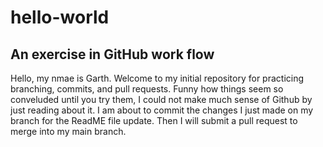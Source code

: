 # hello-world
## An exercise in GitHub work flow
Hello, my nmae is Garth. Welcome to my initial repository for practicing branching, commits, and pull requests.
Funny how things seem so conveluded until you try them, I could not make much sense of Github by just reading about it.
I am about to commit the changes I just made on my branch for the ReadME file update. 
Then I will submit a pull request to merge into my main branch.
